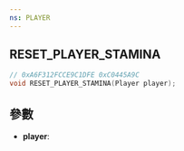```yaml
---
ns: PLAYER
---
```

## RESET_PLAYER_STAMINA

```c
// 0xA6F312FCCE9C1DFE 0xC0445A9C
void RESET_PLAYER_STAMINA(Player player);
```


## 參數
* **player**: 

